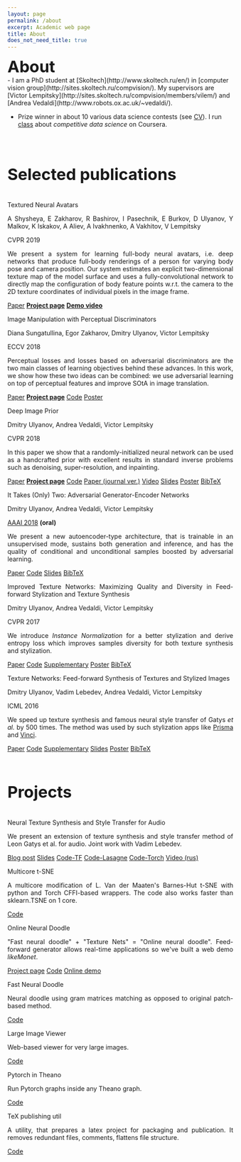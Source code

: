 ```yaml
---
layout: page
permalink: /about
excerpt: Academic web page
title: About
does_not_need_title: true
---
```

<h1 style="margin:0px; font-size: 36px">About</h1>
- I am a PhD student at [Skoltech](http://www.skoltech.ru/en/) in [computer vision group](http://sites.skoltech.ru/compvision/). My supervisors are [Victor Lempitsky](http://sites.skoltech.ru/compvision/members/vilem/) and [Andrea Vedaldi](http://www.robots.ox.ac.uk/~vedaldi/).

- Prize winner in about 10 various data science contests (see [CV](https://docs.google.com/document/d/1eRQ41fevLl9o95lJbF19ldk5SzooeX1jp-Bxx8gA9m0/edit?usp=sharing)). I run [class](https://www.coursera.org/learn/competitive-data-science) about *competitive data science* on Coursera.

<br/>
<div class="scaleIcons">
<center>
    <a class="hovernounderline" href="https://docs.google.com/document/d/1eRQ41fevLl9o95lJbF19ldk5SzooeX1jp-Bxx8gA9m0/edit?usp=sharing">
        <i class="svg-icon cv"></i>
    </a>
    <a class="hovernounderline" href="https://www.twitter.com/{{ site.footer-links.twitter }}">
        <i class="svg-icon twitter"></i>
    </a>
    <a class="hovernounderline" href="https://github.com/{{ site.footer-links.github }}">
        <i class="svg-icon github"></i>
    </a>
    <a class="hovernounderline" href="https://www.linkedin.com/in/{{ site.footer-links.linkedin }}">
        <i class="svg-icon linkedin"></i>
    </a>
</center>
</div>
<h1 style="font-size: 36px">Selected publications</h1>
<!-- <> -->
<div class="row publications">
    <div class="col-sm-5 vcenter marginbottom">
        <img class="img-responsive pub-image" src="/assets/about/avatars.jpg" alt=""/>
    </div>
    <div class="col-sm-7 vcenter" style="margin-right: -4px; text-align: justify;">
        <p class="title">Textured Neural Avatars</p>
        <p class="authors">A Shysheya, E Zakharov, R Bashirov, I Pasechnik, E Burkov, D Ulyanov, Y Malkov, K Iskakov, A Aliev, A Ivakhnenko, A Vakhitov, V Lempitsky</p>
        <p class="conf">CVPR 2019</p>
        <p class="description">
            We present a system for learning full-body neural avatars, i.e. deep networks that produce full-body renderings of a person for varying body pose and camera position. Our system estimates an explicit two-dimensional texture map of the model surface and uses a fully-convolutional network to directly map the configuration of body feature points w.r.t. the camera to the 2D texture coordinates of individual pixels in the image frame.
        </p>
        <div class="links">
            <a href="https://arxiv.org/abs/1905.08776">Paper</a>
            <a href="https://saic-violet.github.io/texturedavatar/" style="font-weight: bold;">Project page</a>
            <a href="https://www.youtube.com/watch?v=3rrnUX8wWZ8" style="font-weight: bold;">Demo video</a>
        </div>
    </div>
</div>
<div class="row publications border">
    <div class="col-sm-5 vcenter marginbottom">
        <img class="img-responsive pub-image" src="/assets/about/perceptual_gan.png" alt=""/>
    </div>
    <div class="col-sm-7 vcenter" style="margin-right: -4px; text-align: justify;">
        <p class="title">Image Manipulation with Perceptual Discriminators</p>
        <p class="authors">Diana Sungatullina, Egor Zakharov, Dmitry Ulyanov, Victor Lempitsky</p>
        <p class="conf">ECCV 2018</p>
        <p class="description">
            Perceptual losses and losses based on adversarial discriminators are the two main classes of learning objectives behind these advances. In this work, we show how
            these two ideas can be combined: we use adversarial learning on top of perceptual features and improve SOtA in image translation.  
        </p>
        <div class="links">
            <a href="http://openaccess.thecvf.com/content_ECCV_2018/papers/Diana_Sungatullina_Image_Manipulation_with_ECCV_2018_paper.pdf">Paper</a>
            <a href="https://egorzakharov.github.io/perceptual_gan" style="font-weight: bold;">Project page</a>
            <a href="https://github.com/egorzakharov/PerceptualGAN">Code</a>
            <a href="https://box.skoltech.ru/index.php/s/J0pdkyYgxpMItWQ">Poster</a>
        </div>
    </div>
</div>
<div class="row publications border">
    <div class="col-sm-5 vcenter marginbottom">
    	<img class="img-responsive pub-image" src="https://raw.githubusercontent.com/DmitryUlyanov/deep-image-prior/master/data/teaser_compiled.jpg" alt=""/>
    </div>
    <div class="col-sm-7 vcenter" style="margin-right: -4px; text-align: justify;">
		<p class="title">Deep Image Prior</p>
		<p class="authors">Dmitry Ulyanov, Andrea Vedaldi, Victor Lempitsky</p>
		<p class="conf">CVPR 2018</p>
		<p class="description">
			In this paper we show that a randomly-initialized neural network can be used as a handcrafted prior with excellent results in standard inverse problems such as denoising, super-resolution, and inpainting.
		</p>
        <div class="links">
    		<a href="https://sites.skoltech.ru/app/data/uploads/sites/25/2018/04/deep_image_prior.pdf">Paper</a>
    		<a href="/deep_image_prior" style="font-weight: bold;">Project page</a>
    		<a href="https://github.com/DmitryUlyanov/deep-image-prior">Code</a>
            <a href="https://box.skoltech.ru/index.php/s/INaUzvTWLak3h7Q">Paper (journal ver.)</a>
            <a href="https://www.youtube.com/watch?v=-g1NsTuP1_I">Video</a>
            <a href="https://drive.google.com/file/d/1fA5l1wWB0s17CIIgaXe9Gydxxgs5n98i/view?usp=sharing">Slides</a>
            <a href="https://drive.google.com/file/d/1dnpOnmeZF5qg5E-Bi4yMWOZDM_qmYyJA/view?usp=sharing">Poster</a>
            <a href="http://dblp.uni-trier.de/rec/bibtex/journals/corr/abs-1711-10925">BibTeX</a>
        </div>
	</div>
</div>
<div class="row publications border">
    <div class="col col-sm-5 vcenter marginbottom">
        <img class="img-responsive pub-image" src="/assets/about/age22.png" alt=""/>
    </div>
    <div class="col col-sm-7 vcenter" style="margin-right: -4px; text-align: justify;">
        <p class="title">It Takes (Only) Two: Adversarial Generator-Encoder Networks</p>
        <p class="authors">Dmitry Ulyanov, Andrea Vedaldi, Victor Lempitsky</p>
        <p class="conf1"><u>AAAI 2018</u> <b>(oral)</b></p>
        <p class="description">
        We present a new autoencoder-type architecture, that is trainable in an unsupervised mode, sustains both generation and inference, and has the quality of conditional and  unconditional samples boosted by adversarial learning.</p>
        <div class="links">
            <a href="http://sites.skoltech.ru/app/data/uploads/sites/25/2017/06/AGE.pdf">Paper</a>
            <a href="https://github.com/DmitryUlyanov/AGE">Code</a>
            <a href="https://drive.google.com/file/d/1rHcE_H9A0rRmziEcnzsIA_1rdBhHQFsn/view?usp=sharing">Slides</a>
            <a href="http://dblp.uni-trier.de/rec/bibtex/conf/aaai/UlyanovVL18">BibTeX</a>
        </div>
    </div>
</div>
<a name="texture_nets_v2"></a>
<div class="row publications border" >
    <div class="col col-sm-5 vcenter marginbottom">
        <img class="img-responsive pub-image" src="/assets/about/karya.png" alt=""/>
    </div>
    <div class="col col-sm-7 vcenter" style="margin-right: -4px; text-align: justify;" >
        <p class="title">Improved Texture Networks: Maximizing Quality and Diversity in Feed-forward Stylization and Texture Synthesis</p>
        <p class="authors">Dmitry Ulyanov, Andrea Vedaldi, Victor Lempitsky</p>
        <p class="conf">CVPR 2017</p>
        <p class="description">
        We introduce <i>Instance Normalization</i> for a better stylization and derive entropy loss which improves samples diversity for both texture synthesis and stylization.
        </p>
        <div class="links">
            <a href="http://sites.skoltech.ru/app/data/uploads/sites/25/2017/01/texture_nets_v2.pdf">Paper</a>
            <a href="https://github.com/DmitryUlyanov/texture_nets">Code</a>
            <a href="http://sites.skoltech.ru/app/data/uploads/sites/25/2017/01/texture_nets_v2_sup.pdf">Supplementary</a>
            <a href="https://drive.google.com/file/d/0B_-hq6gL70bUYWZaYV96elp3dzQ/view?usp=sharing">Poster</a>
            <a href="http://dblp.uni-trier.de/rec/bibtex1/conf/cvpr/UlyanovVL17">BibTeX</a>   
        </div>
    </div>
</div> 
<div class="row publications border">
    <div class="col col-sm-5 vcenter marginbottom">
        <img class="img-responsive pub-image" src="/assets/about/texture_nets_img.png" alt=""/>
    </div>
    <div class="col col-sm-7 vcenter" style="margin-right: -4px; text-align: justify;">
        <p class="title">Texture Networks: Feed-forward Synthesis of Textures and Stylized Images</p>
        <p class="authors">Dmitry Ulyanov, Vadim Lebedev, Andrea Vedaldi, Victor Lempitsky</p>
        <p class="conf">ICML 2016</p>
                        <p class="description">
        We speed up texture synthesis and famous neural style transfer of Gatys <i>et al.</i> by 500 times. The method was used by such stylization apps like <a href="http://prisma-ai.com/">Prisma</a> and <a href="http://vinci.camera/">Vinci</a>.
        </p>
        <div class="links">
            <a href="http://jmlr.org/proceedings/papers/v48/ulyanov16.pdf">Paper</a>
            <a href="https://github.com/DmitryUlyanov/texture_nets">Code</a>
            <a href="http://jmlr.org/proceedings/papers/v48/ulyanov16-supp.pdf">Supplementary</a>
            <a href="https://drive.google.com/file/d/0B_-hq6gL70bUdDBCUHVJWVlWWjQ/view?usp=sharing">Slides</a>
            <a href="https://drive.google.com/file/d/0B_-hq6gL70bURnZFcnRNemppWW8/view?usp=sharing">Poster</a>
            <a href="http://dblp.uni-trier.de/rec/bibtex0/conf/icml/UlyanovLVL16">BibTeX</a>
        </div>
    </div> 
</div>


<br/>
<h1 style="font-size: 36px">Projects</h1>
<!-- < -->
<!-- <div id="projects"> -->
<div class="row projects">                       
    <div class="col col-sm-3 vcenter imgcol marginbottom">
        <img class="img-responsive proj-img" src="/assets/about/spectr.jpg" alt=""/>
    </div>
    <div class="col col-sm-9 vcenter" style="margin-right: -4px; text-align: justify;">
        <p class="title">Neural Texture Synthesis and Style Transfer for Audio</p>
        <p class="description">
        We present an extension of texture synthesis and style transfer method of Leon Gatys et al. for audio. Joint work with Vadim Lebedev.
        </p>
        <div class="links">
            <a href="https://dmitryulyanov.github.io/audio-texture-synthesis-and-style-transfer/">Blog post</a>
            <a href="http://sites.skoltech.ru/app/data/uploads/sites/25/2017/09/Audio_style_transfer.pdf">Slides</a>
            <a href="https://github.com/DmitryUlyanov/neural-style-audio-tf">Code-TF</a>
            <a href="https://github.com/vadim-v-lebedev/audio_style_tranfer">Code-Lasagne</a>
            <a href="https://github.com/DmitryUlyanov/neural-style-audio-torch">Code-Torch</a>
            <a href="https://www.youtube.com/watch?v=HgTcKi8-qcM">Video (rus)</a>
        </div>
    </div>
</div>
<div class="row projects border">                       
    <div class="col col-sm-3 vcenter imgcol marginbottom">
        <img class="img-responsive proj-img" src="/assets/about/multicore-tsne.png" alt=""/>
    </div>
    <div class="col col-sm-9 vcenter" style="margin-right: -4px; text-align: justify;">
        <p class="title">Multicore t-SNE</p>
        <p class="description">
        A multicore modification of L. Van der Maaten's Barnes-Hut t-SNE with python and Torch CFFI-based wrappers. The code also works faster than sklearn.TSNE on 1 core.
        </p>
        <div class="links">
            <a href="https://github.com/DmitryUlyanov/Multicore-TSNE">Code</a>
        </div>
    </div>
</div>
<div class="row projects border">                       
    <div class="col col-sm-3 vcenter imgcol marginbottom">
        <img class="img-responsive proj-img" src="/assets/about/online-doodle.png" alt=""/>
    </div>
    <div class="col col-sm-9 vcenter" style="margin-right: -4px; text-align: justify;">
        <p class="title">Online Neural Doodle</p>
        <p class="description">
        "Fast neural doodle" + "Texture Nets" = "Online neural doodle". Feed-forward generator allows real-time applications so we've built a web demo <i>likeMonet</i>.
        </p>
        <div class="links">
            <a href="https://dmitryulyanov.github.io/feed-forward-neural-doodle/">Project page</a>
            <a href="https://github.com/DmitryUlyanov/online-neural-doodle">Code</a>
            <a href="https://likemo.net/">Online demo</a>
        </div>
    </div>
</div>
<div class="row projects border">                       
    <div class="col col-sm-3 vcenter imgcol marginbottom">
        <img class="img-responsive proj-img" src="/assets/about/fast-doodle.png" alt="">
    </div>
    <div class="col col-sm-9 vcenter" style="margin-right: -4px; text-align: justify;">
        <p class="title">Fast Neural Doodle</p>
        <p class="description">
        Neural doodle using gram matrices matching as opposed to original patch-based method.
        </p>
        <div class="links">
            <a href="https://github.com/DmitryUlyanov/fast-neural-doodle">Code</a>
        </div>
    </div>
</div>
<div class="row projects border">                       
    <div class="col col-sm-3 vcenter imgcol marginbottom">
        <img class="img-responsive proj-img" src="/assets/about/large-image-viewer.jpg" alt=""/>
    </div>
    <div class="col col-sm-9 vcenter" style="margin-right: -4px; text-align: justify;">
        <p class="title">Large Image Viewer</p>
        <p class="description">
        Web-based viewer for very large images.
        </p>
        <div class="links">
            <a href="https://github.com/DmitryUlyanov/large-image-viewer">Code</a>
        </div>
    </div>
</div>
<div class="row projects border">                       
    <div class="col col-sm-3 vcenter imgcol marginbottom">
        <img class="img-responsive proj-img" src="/assets/about/pytorch_in_theano.png" alt=""/>
    </div>
    <div class="col col-sm-9 vcenter" style="margin-right: -4px; text-align: justify;">
        <p class="title">Pytorch in Theano</p>
        <p class="description">
        Run Pytorch graphs inside any Theano graph.
        </p>
        <div class="links">
            <a href="https://github.com/DmitryUlyanov/pytorch-in-theano">Code</a>
        </div>
    </div>
</div>
<div class="row projects border">                       
    <div class="col col-sm-3 vcenter imgcol marginbottom">
        <img class="img-responsive proj-img" src="https://upload.wikimedia.org/wikipedia/commons/thumb/6/68/TeX_logo.svg/1028px-TeX_logo.svg.png" alt=""/>
    </div>
    <div class="col col-sm-9 vcenter" style="margin-right: -4px; text-align: justify;">
        <p class="title">TeX publishing util</p>
        <p class="description">
        A utility, that prepares a latex project for packaging and publication. It removes redundant files, comments, flattens file structure.
        </p>
        <div class="links">
            <a href="https://github.com/DmitryUlyanov/tex-publishing-util">Code</a>
        </div>
    </div>
</div>
<!-- </div> -->


